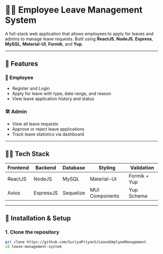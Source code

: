 # 🧑‍💼 Employee Leave Management System

A full-stack web application that allows employees to apply for leaves and admins to manage leave requests. Built using **ReactJS**, **NodeJS**, **Express**, **MySQL**, **Material-UI**, **Formik**, and **Yup**.

---

## 📌 Features

### 👤 Employee
- Register and Login
- Apply for leave with type, date range, and reason
- View leave application history and status

### 🛠️ Admin
- View all leave requests
- Approve or reject leave applications
- Track leave statistics via dashboard

---

## 🧑‍💻 Tech Stack

| Frontend        | Backend      | Database   | Styling       | Validation    |
|----------------|--------------|------------|----------------|----------------|
| ReactJS        | NodeJS       | MySQL      | Material-UI    | Formik + Yup   |
| Axios          | ExpressJS    | Sequelize  | MUI Components | Yup Schema     |

---

## 🔧 Installation & Setup

### 1. Clone the repository

```bash
git clone https://github.com/SuriyaPriyanS/LeaveEmplyeeManagement
cd leave-management-system
